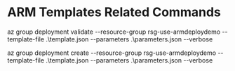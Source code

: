 # ARM Templates Related Commands 

az group deployment validate --resource-group rsg-use-armdeploydemo --template-file .\template.json --parameters .\parameters.json --verbose

az group deployment create --resource-group rsg-use-armdeploydemo --template-file .\template.json --parameters .\parameters.json --verbose
